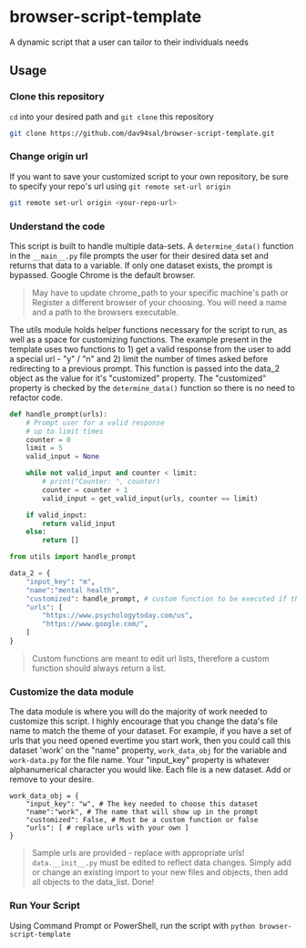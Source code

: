 # browser-script-template
A dynamic script that a user can tailor to their individuals needs

## Usage

### Clone this repository

`cd` into your desired path and `git clone` this repository

```bash
git clone https://github.com/dav94sal/browser-script-template.git
```

### Change origin url

If you want to save your customized script to your own repository, 
be sure to specify your repo's url using `git remote set-url origin`

```bash
git remote set-url origin <your-repo-url>
```

### Understand the code

This script is built to handle multiple data-sets. A `determine_data()` function in the `__main__.py` file 
prompts the user for their desired data set and returns that data to a variable. If only one dataset exists, 
the prompt is bypassed. Google Chrome is the default browser. 

> May have to update chrome_path to your specific machine's path or
> Register a different browser of your choosing. You will need a name and a path to the browsers executable.

The utils module holds helper functions necessary for the script to run, as well as a space for customizing 
functions. The example present in the template uses two functions to 1) get a valid response from the user to
add a special url - "y" / "n" and 2) limit the number of times asked before redirecting to a previous prompt.
This function is passed into the data_2 object as the value for it's "customized" property. The "customized" 
property is checked by the `determine_data()` function so there is no need to refactor code.

```python
def handle_prompt(urls):
    # Prompt user for a valid response
    # up to limit times
    counter = 0
    limit = 5
    valid_input = None

    while not valid_input and counter < limit:
        # print("Counter: ", counter)
        counter = counter + 1
        valid_input = get_valid_input(urls, counter == limit)

    if valid_input:
        return valid_input
    else:
        return []
```

```python
from utils import handle_prompt

data_2 = {
    "input_key": "m",
    "name":"mental health",
    "customized": handle_prompt, # custom function to be executed if this dataset is chosen
    "urls": [
        "https://www.psychologytoday.com/us",
        "https://www.google.com/",
    ]
}

```

> Custom functions are meant to edit url lists, therefore a custom function should always return a list.

### Customize the data module

The data module is where you will do the majority of work needed to customize this script. I highly encourage
that you change the data's file name to match the theme of your dataset. For example, if you have a set of urls
that you need opened evertime you start work, then you could call this dataset 'work' on the "name" property,
`work_data_obj` for the variable and `work-data.py` for the file name. Your "input_key" property is whatever 
alphanumerical character you would like. Each file is a new dataset. Add or remove to your desire.

```python3
work_data_obj = {
    "input_key": "w", # The key needed to choose this dataset
    "name":"work", # The name that will show up in the prompt
    "customized": False, # Must be a custom function or false
    "urls": [ # replace urls with your own ]
}
```

> Sample urls are provided - replace with appropriate urls!
> `data.__init__.py` must be edited to reflect data changes. Simply add or change an existing import to your 
> new files and objects, then add all objects to the data_list. Done!

### Run Your Script

Using Command Prompt or PowerShell, run the script with `python browser-script-template`



